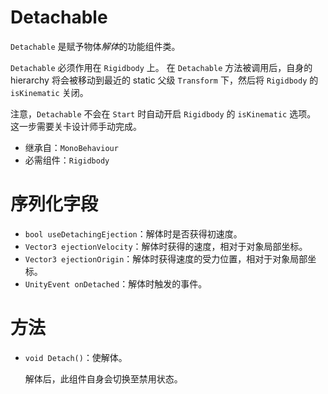 # Detachable

`Detachable` 是赋予物体*解体*的功能组件类。

`Detachable` 必须作用在 `Rigidbody` 上。
在 `Detachable` 方法被调用后，自身的 hierarchy 将会被移动到最近的 static 父级 `Transform` 下，然后将 `Rigidbody` 的 `isKinematic` 关闭。

注意，`Detachable` 不会在 `Start` 时自动开启 `Rigidbody` 的 `isKinematic` 选项。
这一步需要关卡设计师手动完成。

- 继承自：`MonoBehaviour`
- 必需组件：`Rigidbody`

# 序列化字段

- `bool useDetachingEjection`：解体时是否获得初速度。
- `Vector3 ejectionVelocity`：解体时获得的速度，相对于对象局部坐标。
- `Vector3 ejectionOrigin`：解体时获得速度的受力位置，相对于对象局部坐标。
- `UnityEvent onDetached`：解体时触发的事件。

# 方法

- `void Detach()`：使解体。

	解体后，此组件自身会切换至禁用状态。